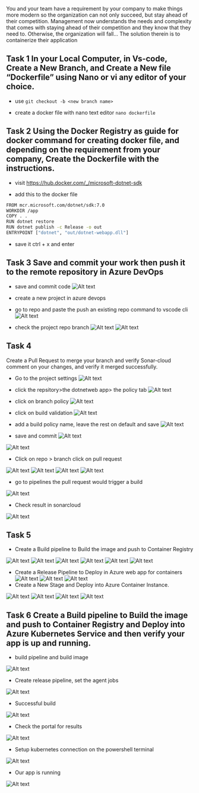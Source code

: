 You and your team have a requirement by your company to make things more modern so the organization can not only succeed, but stay ahead of their competition. Management now understands the needs and complexity that comes with staying ahead of their competition and they know that they need to. Otherwise, the organization will fall… The solution therein is to containerize their application


## Task 1 In your Local Computer, in Vs-code, Create a New Branch, and Create a New file  “Dockerfile”  using Nano or vi  any editor of your choice.




- use `git checkout -b <new branch name>`




- create a docker file with nano text editor
`nano dockerfile`



## Task 2 Using the Docker Registry as guide for docker command for creating docker file, and depending on the requirement from your company, Create the Dockerfile with the instructions.

- visit https://hub.docker.com/_/microsoft-dotnet-sdk


- add this to the docker file

```sh
FROM mcr.microsoft.com/dotnet/sdk:7.0
WORKDIR /app
COPY . .
RUN dotnet restore
RUN dotnet publish -c Release -o out
ENTRYPOINT ["dotnet", "out/dotnet-webapp.dll"]

```

- save it ctrl + x and enter



## Task 3 Save and commit your work then push it  to the remote repository in Azure DevOps

- save and commit code
![Alt text](images/save%20and%20commit.png)

- create a new project in azure devops


- go to repo and paste the push an existing repo command to vscode cli
![Alt text](images/dotnet%20repo.png)

- check the project repo branch
![Alt text](images/dotnet%20docker%20branch.png)
![Alt text](images/dotnet%20docker%20branch1.png)

## Task 4 
Create a Pull Request to merge your branch and verify Sonar-cloud comment on your changes, and verify it merged successfully.

- Go to the project settings 
![Alt text](images/repo.png)
- click the repsitory>the dotnetweb app> the policy tab
![Alt text](images/repo%201.png)
- click on branch policy
![Alt text](images/repo%203.png)
- click on build validation
![Alt text](images/repo%204.png)

- add a build policy name, leave the rest on default  and save
![Alt text](images/repo%205.png)

- save and commit 
![Alt text](images/save%20and%20commit.png)

![Alt text](images/git%20merge%201.png)

- Click on repo > branch click on pull request

![Alt text](images/pull%20req.png)
![Alt text](images/pull%20req%201.png)
![Alt text](images/pull%20req%202.png)
![Alt text](images/pull%20req%203.png)



- go to pipelines the pull request would trigger a build 

![Alt text](images/pull%20req%20project%20settings.png)


- Check result in sonarcloud

![Alt text](images/sonar%20pull%20request.png)




## Task 5 

- Create a Build pipeline to Build the image and push to Container Registry

![Alt text](images/create%20build%20pipeline.png)
![Alt text](images/create%20build%20pipeline%201.png)
![Alt text](images/create%20build%20pipeline%202.png)
![Alt text](images/build%20successful.png)
![Alt text](images/check%20registry.png)
![Alt text](images/image%20in%20ACR.png)

- Create a Release Pipeline to Deploy in Azure web app for containers
![Alt text](images/release%20pipeline%20for%20container%20app.png)
![Alt text](images/sucess.png)
![Alt text](images/sucess1.png)
- Create a New Stage and Deploy into Azure Container Instance.

![Alt text](images/ACI.png)
![Alt text](images/ACI%201.png)
![Alt text](images/ACI%20result.png)
![Alt text](images/ACI%20result1.png)



## Task 6 Create a Build pipeline to Build the image and push to Container Registry and Deploy into Azure Kubernetes Service and then verify your app is up and running.

- build pipeline and build image

![Alt text](images/aks%20build%20image.png)


- Create release pipeline, set the agent jobs

![Alt text](images/aks%20release%201.png)


- Successful build


![Alt text](images/succesful%20helm%20release.png)


- Check the portal for results

![Alt text](images/aks%20in%20portal.png)


- Setup kubernetes connection on the powershell terminal

![Alt text](images/external%20ip.png)


- Our app is running

![Alt text](images/succesful%20helm%20release.png)